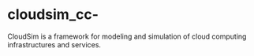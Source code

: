 # cloudsim_cc-
CloudSim is a framework for modeling and simulation of cloud computing infrastructures and services.
